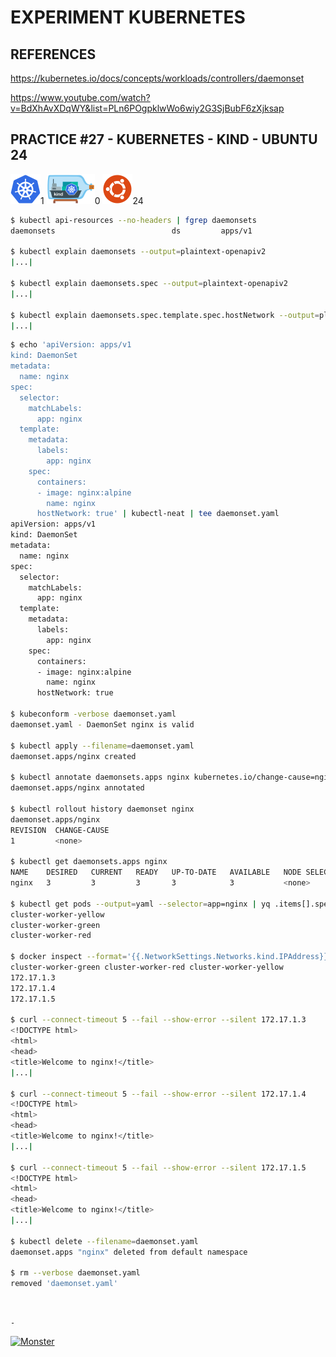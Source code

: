 # EXPERIMENT KUBERNETES

## REFERENCES

https://kubernetes.io/docs/concepts/workloads/controllers/daemonset

https://www.youtube.com/watch?v=BdXhAvXDqWY&list=PLn6POgpklwWo6wiy2G3SjBubF6zXjksap

## PRACTICE #27 - KUBERNETES - KIND - UBUNTU 24

[![Kubernetes](img/kubernetes.webp "Kubernetes")](https://kubernetes.io)1
[![Kind](img/kind.webp "Kind")](https://kind.sigs.k8s.io)0
[![Ubuntu](img/ubuntu.webp "Ubuntu")](https://ubuntu.com)24

```bash
$ kubectl api-resources --no-headers | fgrep daemonsets
daemonsets                          ds         apps/v1                           true    DaemonSet

$ kubectl explain daemonsets --output=plaintext-openapiv2
|...|

$ kubectl explain daemonsets.spec --output=plaintext-openapiv2
|...|

$ kubectl explain daemonsets.spec.template.spec.hostNetwork --output=plaintext-openapiv2
|...|
```

```bash
$ echo 'apiVersion: apps/v1
kind: DaemonSet
metadata:
  name: nginx
spec:
  selector:
    matchLabels:
      app: nginx
  template:
    metadata:
      labels:
        app: nginx
    spec:
      containers:
      - image: nginx:alpine
        name: nginx
      hostNetwork: true' | kubectl-neat | tee daemonset.yaml
apiVersion: apps/v1
kind: DaemonSet
metadata:
  name: nginx
spec:
  selector:
    matchLabels:
      app: nginx
  template:
    metadata:
      labels:
        app: nginx
    spec:
      containers:
      - image: nginx:alpine
        name: nginx
      hostNetwork: true

$ kubeconform -verbose daemonset.yaml
daemonset.yaml - DaemonSet nginx is valid

$ kubectl apply --filename=daemonset.yaml
daemonset.apps/nginx created

$ kubectl annotate daemonsets.apps nginx kubernetes.io/change-cause=nginx:alpine
daemonset.apps/nginx annotated

$ kubectl rollout history daemonset nginx
daemonset.apps/nginx 
REVISION  CHANGE-CAUSE
1         <none>

$ kubectl get daemonsets.apps nginx
NAME    DESIRED   CURRENT   READY   UP-TO-DATE   AVAILABLE   NODE SELECTOR   AGE
nginx   3         3         3       3            3           <none>          31s

$ kubectl get pods --output=yaml --selector=app=nginx | yq .items[].spec.nodeName
cluster-worker-yellow
cluster-worker-green
cluster-worker-red

$ docker inspect --format='{{.NetworkSettings.Networks.kind.IPAddress}}' \
cluster-worker-green cluster-worker-red cluster-worker-yellow
172.17.1.3
172.17.1.4
172.17.1.5

$ curl --connect-timeout 5 --fail --show-error --silent 172.17.1.3
<!DOCTYPE html>
<html>
<head>
<title>Welcome to nginx!</title>
|...|

$ curl --connect-timeout 5 --fail --show-error --silent 172.17.1.4
<!DOCTYPE html>
<html>
<head>
<title>Welcome to nginx!</title>
|...|

$ curl --connect-timeout 5 --fail --show-error --silent 172.17.1.5
<!DOCTYPE html>
<html>
<head>
<title>Welcome to nginx!</title>
|...|

$ kubectl delete --filename=daemonset.yaml
daemonset.apps "nginx" deleted from default namespace

$ rm --verbose daemonset.yaml 
removed 'daemonset.yaml'
```

&nbsp;

`-`

[![Monster](https://avatars.githubusercontent.com/u/47848582?s=96&v=4 "Boo!")](../README.md)
